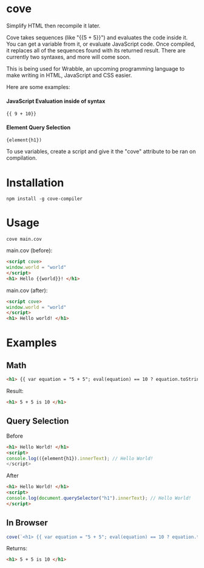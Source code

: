 # cove
Simplify HTML then recompile it later.

Cove takes sequences (like "{{5 + 5}}") and evaluates the code inside it. You can get a variable from it, or evaluate JavaScript code. Once compiled, it replaces all of the sequences found with its returned result. There are currently two syntaxes, and more will come soon.

This is being used for Wrabble, an upcoming programming language to make writing in HTML, JavaScript and CSS easier.

Here are some examples:
#### JavaScript Evaluation inside of syntax
```
{{ 9 + 10}}
```
#### Element Query Selection
```
{element{h1})
```

To use variables, create a script and give it the "cove" attribute to be ran on compilation.

# Installation 
```
npm install -g cove-compiler
```
# Usage
```
cove main.cov
```
main.cov (before):
```html
<script cove>
window.world = "world"
</script>
<h1> Hello {{world}}! </h1>
```
main.cov (after):
```html
<script cove>
window.world = "world"
</script>
<h1> Hello world! </h1>
```

# Examples
## Math
```html
<h1> {{ var equation = "5 + 5"; eval(equation) == 10 ? equation.toString() + " is 10" : equation.toString() + " is not 10" }} </h1>
```
Result:
```html
<h1> 5 + 5 is 10 </h1>
```
## Query Selection
Before
```html
<h1> Hello World! </h1>
<script> 
console.log(({element{h1}).innerText); // Hello World!
</script>
```
After
```html
<h1> Hello World! </h1>
<script> 
console.log(document.querySelector("h1").innerText); // Hello World!
</script>
```
## In Browser 
```javascript
cove(`<h1> {{ var equation = "5 + 5"; eval(equation) == 10 ? equation.toString() + " is 10" : equation.toString() + " is not 10" }} </h1>`);
```
Returns: 
```html
<h1> 5 + 5 is 10 </h1>
```

